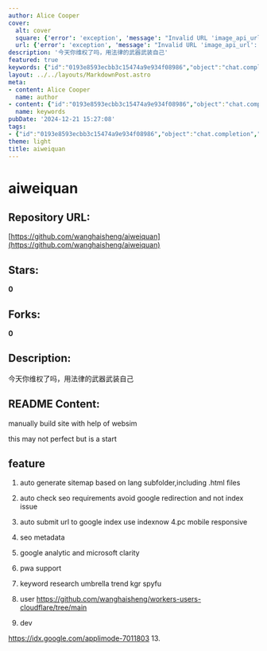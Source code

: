 ```yaml
---
author: Alice Cooper
cover:
  alt: cover
  square: {'error': 'exception', 'message': "Invalid URL 'image_api_url': No scheme supplied. Perhaps you meant https://image_api_url?"}
  url: {'error': 'exception', 'message': "Invalid URL 'image_api_url': No scheme supplied. Perhaps you meant https://image_api_url?"}
description: '今天你维权了吗，用法律的武器武装自己'
featured: true
keywords: {"id":"0193e8593ecbb3c15474a9e934f08986","object":"chat.completion","created":1734769983,"model":"Qwen/Qwen2.5-7B-Instruct","choices":[{"index":0,"message":{"role":"assistant","content":"Based on the provided text, I've extracted the following keywords and tags:\n\n### Keywords:\n- aiweiquan\n-维权 (维权: meaning \"to protect one's rights\")\n- legal weapons\n- manual website building\n- websim\n- auto generate sitemap\n- SEO\n- URL submission\n- Google Index Now\n- Pwa\n- keyword research\n- umbrella\n- trend\n- kgr\n- spyfu\n- user\n- developer\n- Google Analytics\n- Microsoft Clarity\n- PWA support\n- responsive design (PC and mobile)\n- SEO metadata\n\n### Tags:\n1. aiweiquan\n2. today you维权了吗\n3. legal武器\n4. 手动建站\n5. websim\n6. 自动生成站点地图\n7. SEO\n8. URL提交\n9. Google Index Now\n10. PWA支持\n11. 关键词研究\n12. 流行趋势 (trend)\n13. KGR\n14. SpyFu\n15. 用户\n16. 开发者\n17. Google Analytics\n18. Microsoft Clarity\n19. 适配PC和移动设备\n20. SEO元数据\n21. 自动SEO检查\n22. Google重新定向问题\n23. 站点索引问题避免"},"finish_reason":"stop"}],"usage":{"prompt_tokens":208,"completion_tokens":288,"total_tokens":496},"system_fingerprint":""}
layout: ../../layouts/MarkdownPost.astro
meta:
- content: Alice Cooper
  name: author
- content: {"id":"0193e8593ecbb3c15474a9e934f08986","object":"chat.completion","created":1734769983,"model":"Qwen/Qwen2.5-7B-Instruct","choices":[{"index":0,"message":{"role":"assistant","content":"Based on the provided text, I've extracted the following keywords and tags:\n\n### Keywords:\n- aiweiquan\n-维权 (维权: meaning \"to protect one's rights\")\n- legal weapons\n- manual website building\n- websim\n- auto generate sitemap\n- SEO\n- URL submission\n- Google Index Now\n- Pwa\n- keyword research\n- umbrella\n- trend\n- kgr\n- spyfu\n- user\n- developer\n- Google Analytics\n- Microsoft Clarity\n- PWA support\n- responsive design (PC and mobile)\n- SEO metadata\n\n### Tags:\n1. aiweiquan\n2. today you维权了吗\n3. legal武器\n4. 手动建站\n5. websim\n6. 自动生成站点地图\n7. SEO\n8. URL提交\n9. Google Index Now\n10. PWA支持\n11. 关键词研究\n12. 流行趋势 (trend)\n13. KGR\n14. SpyFu\n15. 用户\n16. 开发者\n17. Google Analytics\n18. Microsoft Clarity\n19. 适配PC和移动设备\n20. SEO元数据\n21. 自动SEO检查\n22. Google重新定向问题\n23. 站点索引问题避免"},"finish_reason":"stop"}],"usage":{"prompt_tokens":208,"completion_tokens":288,"total_tokens":496},"system_fingerprint":""}
  name: keywords
pubDate: '2024-12-21 15:27:08'
tags:
- {"id":"0193e8593ecbb3c15474a9e934f08986","object":"chat.completion","created":1734769983,"model":"Qwen/Qwen2.5-7B-Instruct","choices":[{"index":0,"message":{"role":"assistant","content":"Based on the provided text, I've extracted the following keywords and tags:\n\n### Keywords:\n- aiweiquan\n-维权 (维权: meaning \"to protect one's rights\")\n- legal weapons\n- manual website building\n- websim\n- auto generate sitemap\n- SEO\n- URL submission\n- Google Index Now\n- Pwa\n- keyword research\n- umbrella\n- trend\n- kgr\n- spyfu\n- user\n- developer\n- Google Analytics\n- Microsoft Clarity\n- PWA support\n- responsive design (PC and mobile)\n- SEO metadata\n\n### Tags:\n1. aiweiquan\n2. today you维权了吗\n3. legal武器\n4. 手动建站\n5. websim\n6. 自动生成站点地图\n7. SEO\n8. URL提交\n9. Google Index Now\n10. PWA支持\n11. 关键词研究\n12. 流行趋势 (trend)\n13. KGR\n14. SpyFu\n15. 用户\n16. 开发者\n17. Google Analytics\n18. Microsoft Clarity\n19. 适配PC和移动设备\n20. SEO元数据\n21. 自动SEO检查\n22. Google重新定向问题\n23. 站点索引问题避免"},"finish_reason":"stop"}],"usage":{"prompt_tokens":208,"completion_tokens":288,"total_tokens":496},"system_fingerprint":""}
theme: light
title: aiweiquan
---
```


# aiweiquan

## Repository URL: 
[https://github.com/wanghaisheng/aiweiquan](https://github.com/wanghaisheng/aiweiquan)

## Stars: 
**0**

## Forks: 
**0**

## Description: 
今天你维权了吗，用法律的武器武装自己

## README Content: 
manually build site with help of websim



this may not perfect but is a start


## feature 


1. auto generate sitemap based on lang subfolder,including .html files
2. auto check seo requirements avoid google redirection and not index issue
3. auto submit url to google index use indexnow
4.pc mobile responsive
5. seo metadata
6. google analytic and microsoft clarity
7. pwa support
8. keyword research
   umbrella  trend  kgr spyfu
10.  user  https://github.com/wanghaisheng/workers-users-cloudflare/tree/main

11.  dev
    
https://idx.google.com/applimode-7011803
13.  

